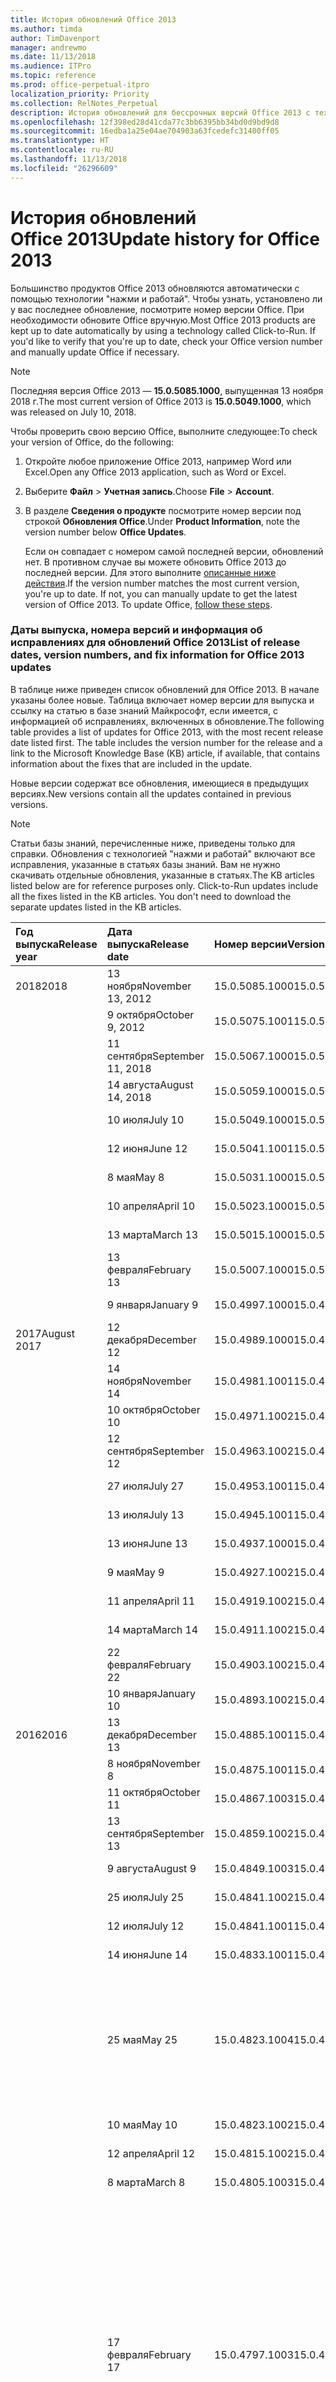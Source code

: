 ```yaml
---
title: История обновлений Office 2013
ms.author: timda
author: TimDavenport
manager: andrewmo
ms.date: 11/13/2018
ms.audience: ITPro
ms.topic: reference
ms.prod: office-perpetual-itpro
localization_priority: Priority
ms.collection: RelNotes_Perpetual
description: История обновлений для бессрочных версий Office 2013 с технологией "нажми и работай" для ИТ-специалистов
ms.openlocfilehash: 12f398ed28d41cda77c3bb6395bb34bd0d9bd9d8
ms.sourcegitcommit: 16edba1a25e04ae704903a63fcedefc31400ff05
ms.translationtype: HT
ms.contentlocale: ru-RU
ms.lasthandoff: 11/13/2018
ms.locfileid: "26296609"
---
```

# <a name="update-history-for-office-2013"></a><span data-ttu-id="baa12-103">История обновлений Office 2013</span><span class="sxs-lookup"><span data-stu-id="baa12-103">Update history for Office 2013</span></span>

<span data-ttu-id="baa12-p101">Большинство продуктов Office 2013 обновляются автоматически с помощью технологии "нажми и работай". Чтобы узнать, установлено ли у вас последнее обновление, посмотрите номер версии Office. При необходимости обновите Office вручную.</span><span class="sxs-lookup"><span data-stu-id="baa12-p101">Most Office 2013 products are kept up to date automatically by using a technology called Click-to-Run. If you'd like to verify that you're up to date, check your Office version number and manually update Office if necessary.</span></span>
  
> [!NOTE]
> <span data-ttu-id="baa12-106">Последняя версия Office 2013 — **15.0.5085.1000**, выпущенная 13 ноября 2018 г.</span><span class="sxs-lookup"><span data-stu-id="baa12-106">The most current version of Office 2013 is **15.0.5049.1000**, which was released on July 10, 2018.</span></span> 
  
<span data-ttu-id="baa12-107">Чтобы проверить свою версию Office, выполните следующее:</span><span class="sxs-lookup"><span data-stu-id="baa12-107">To check your version of Office, do the following:</span></span>
  
1. <span data-ttu-id="baa12-108">Откройте любое приложение Office 2013, например Word или Excel.</span><span class="sxs-lookup"><span data-stu-id="baa12-108">Open any Office 2013 application, such as Word or Excel.</span></span>
    
2. <span data-ttu-id="baa12-109">Выберите **Файл** > **Учетная запись**.</span><span class="sxs-lookup"><span data-stu-id="baa12-109">Choose **File** > **Account**.</span></span>
    
3. <span data-ttu-id="baa12-110">В разделе **Сведения о продукте** посмотрите номер версии под строкой **Обновления Office**.</span><span class="sxs-lookup"><span data-stu-id="baa12-110">Under **Product Information**, note the version number below **Office Updates**.</span></span>
    
    <span data-ttu-id="baa12-p102">Если он совпадает с номером самой последней версии, обновлений нет. В противном случае вы можете обновить Office 2013 до последней версии. Для этого выполните [описанные ниже действия](https://support.office.com/article/2ab296f3-7f03-43a2-8e50-46de917611c5#ID0EAABAAA=Office_2013).</span><span class="sxs-lookup"><span data-stu-id="baa12-p102">If the version number matches the most current version, you're up to date. If not, you can manually update to get the latest version of Office 2013. To update Office, [follow these steps](https://support.office.com/article/2ab296f3-7f03-43a2-8e50-46de917611c5#ID0EAABAAA=Office_2013).</span></span>
    
### <a name="list-of-release-dates-version-numbers-and-fix-information-for-office-2013-updates"></a><span data-ttu-id="baa12-114">Даты выпуска, номера версий и информация об исправлениях для обновлений Office 2013</span><span class="sxs-lookup"><span data-stu-id="baa12-114">List of release dates, version numbers, and fix information for Office 2013 updates</span></span>

<span data-ttu-id="baa12-p103">В таблице ниже приведен список обновлений для Office 2013. В начале указаны более новые. Таблица включает номер версии для выпуска и ссылку на статью в базе знаний Майкрософт, если имеется, с информацией об исправлениях, включенных в обновление.</span><span class="sxs-lookup"><span data-stu-id="baa12-p103">The following table provides a list of updates for Office 2013, with the most recent release date listed first. The table includes the version number for the release and a link to the Microsoft Knowledge Base (KB) article, if available, that contains information about the fixes that are included in the update.</span></span>
  
<span data-ttu-id="baa12-117">Новые версии содержат все обновления, имеющиеся в предыдущих версиях.</span><span class="sxs-lookup"><span data-stu-id="baa12-117">New versions contain all the updates contained in previous versions.</span></span>

> [!NOTE]
> <span data-ttu-id="baa12-p104">Статьи базы знаний, перечисленные ниже, приведены только для справки. Обновления с технологией "нажми и работай" включают все исправления, указанные в статьях базы знаний. Вам не нужно скачивать отдельные обновления, указанные в статьях.</span><span class="sxs-lookup"><span data-stu-id="baa12-p104">The KB articles listed below are for reference purposes only. Click-to-Run updates include all the fixes listed in the KB articles. You don't need to download the separate updates listed in the KB articles.</span></span>

  
|<span data-ttu-id="baa12-121">**Год выпуска**</span><span class="sxs-lookup"><span data-stu-id="baa12-121">**Release year**</span></span>|<span data-ttu-id="baa12-122">**Дата выпуска**</span><span class="sxs-lookup"><span data-stu-id="baa12-122">**Release date**</span></span>|<span data-ttu-id="baa12-123">**Номер версии**</span><span class="sxs-lookup"><span data-stu-id="baa12-123">**Version number**</span></span>|<span data-ttu-id="baa12-124">**Дополнительные сведения**</span><span class="sxs-lookup"><span data-stu-id="baa12-124">**More information**</span></span>|
|:-----|:-----|:-----|:-----|
|<span data-ttu-id="baa12-125">2018</span><span class="sxs-lookup"><span data-stu-id="baa12-125">2018</span></span> |<span data-ttu-id="baa12-126">13 ноября</span><span class="sxs-lookup"><span data-stu-id="baa12-126">November 13, 2012</span></span>   |<span data-ttu-id="baa12-127">15.0.5085.1000</span><span class="sxs-lookup"><span data-stu-id="baa12-127">15.0.5085.1000</span></span>   |[<span data-ttu-id="baa12-128">KB 4469617</span><span class="sxs-lookup"><span data-stu-id="baa12-128">KB 4469617</span></span>](https://support.microsoft.com/ru-RU/help/4469617)  |
||<span data-ttu-id="baa12-129">9 октября</span><span class="sxs-lookup"><span data-stu-id="baa12-129">October 9, 2012</span></span>   |<span data-ttu-id="baa12-130">15.0.5075.1001</span><span class="sxs-lookup"><span data-stu-id="baa12-130">15.0.5075.1001</span></span>   |[<span data-ttu-id="baa12-131">KB 4464656</span><span class="sxs-lookup"><span data-stu-id="baa12-131">KB 4464656</span></span>](https://support.microsoft.com/ru-RU/help/4464656)  |
| |<span data-ttu-id="baa12-132">11 сентября</span><span class="sxs-lookup"><span data-stu-id="baa12-132">September 11, 2018</span></span>   |<span data-ttu-id="baa12-133">15.0.5067.1000</span><span class="sxs-lookup"><span data-stu-id="baa12-133">15.0.5067.1000</span></span>   |[<span data-ttu-id="baa12-134">KB 4459402</span><span class="sxs-lookup"><span data-stu-id="baa12-134">KB 4459402</span></span>](https://support.microsoft.com/ru-RU/help/4459402)  |
||<span data-ttu-id="baa12-135">14 августа</span><span class="sxs-lookup"><span data-stu-id="baa12-135">August 14, 2018</span></span>   |<span data-ttu-id="baa12-136">15.0.5059.1000</span><span class="sxs-lookup"><span data-stu-id="baa12-136">15.0.5059.1000</span></span>   |[<span data-ttu-id="baa12-137">KB 4346823</span><span class="sxs-lookup"><span data-stu-id="baa12-137">KB 4346823</span></span>](https://support.microsoft.com/ru-RU/help/4346823)  |
||<span data-ttu-id="baa12-138">10 июля</span><span class="sxs-lookup"><span data-stu-id="baa12-138">July 10</span></span>   |<span data-ttu-id="baa12-139">15.0.5049.1000</span><span class="sxs-lookup"><span data-stu-id="baa12-139">15.0.5049.1000</span></span>   |[<span data-ttu-id="baa12-140">KB 4340798</span><span class="sxs-lookup"><span data-stu-id="baa12-140">KB 4340798</span></span>](https://support.microsoft.com/ru-RU/help/4340798)  |
||<span data-ttu-id="baa12-141">12 июня</span><span class="sxs-lookup"><span data-stu-id="baa12-141">June 12</span></span>   |<span data-ttu-id="baa12-142">15.0.5041.1001</span><span class="sxs-lookup"><span data-stu-id="baa12-142">15.0.5041.1001</span></span>   |[<span data-ttu-id="baa12-143">KB 4299875</span><span class="sxs-lookup"><span data-stu-id="baa12-143">KB 4299875</span></span>](https://support.microsoft.com/ru-RU/help/4299875)  |
||<span data-ttu-id="baa12-144">8 мая</span><span class="sxs-lookup"><span data-stu-id="baa12-144">May 8</span></span>   |<span data-ttu-id="baa12-145">15.0.5031.1000</span><span class="sxs-lookup"><span data-stu-id="baa12-145">15.0.5031.1000</span></span>   |[<span data-ttu-id="baa12-146">KB 4133083</span><span class="sxs-lookup"><span data-stu-id="baa12-146">KB 4133083</span></span>](https://support.microsoft.com/ru-RU/help/4133083)  |
||<span data-ttu-id="baa12-147">10 апреля</span><span class="sxs-lookup"><span data-stu-id="baa12-147">April 10</span></span>   |<span data-ttu-id="baa12-148">15.0.5023.1000</span><span class="sxs-lookup"><span data-stu-id="baa12-148">15.0.5023.1000</span></span>   |[<span data-ttu-id="baa12-149">KB 4098622</span><span class="sxs-lookup"><span data-stu-id="baa12-149">KB 4098622</span></span>](https://support.microsoft.com/ru-RU/help/4098622)  |
||<span data-ttu-id="baa12-150">13 марта</span><span class="sxs-lookup"><span data-stu-id="baa12-150">March 13</span></span>   |<span data-ttu-id="baa12-151">15.0.5015.1000</span><span class="sxs-lookup"><span data-stu-id="baa12-151">15.0.5015.1000</span></span>   |[<span data-ttu-id="baa12-152">KB 4090988</span><span class="sxs-lookup"><span data-stu-id="baa12-152">KB 4090988</span></span>](https://support.microsoft.com/ru-RU/help/4090988)  |
||<span data-ttu-id="baa12-153">13 февраля</span><span class="sxs-lookup"><span data-stu-id="baa12-153">February 13</span></span>   |<span data-ttu-id="baa12-154">15.0.5007.1000</span><span class="sxs-lookup"><span data-stu-id="baa12-154">15.0.5007.1000</span></span>   |[<span data-ttu-id="baa12-155">KB 4077965</span><span class="sxs-lookup"><span data-stu-id="baa12-155">KB 4077965</span></span>](https://support.microsoft.com/help/4077965)  |
||<span data-ttu-id="baa12-156">9 января</span><span class="sxs-lookup"><span data-stu-id="baa12-156">January 9</span></span>   |<span data-ttu-id="baa12-157">15.0.4997.1000</span><span class="sxs-lookup"><span data-stu-id="baa12-157">15.0.4997.1000</span></span>   |[<span data-ttu-id="baa12-158">KB 4058103</span><span class="sxs-lookup"><span data-stu-id="baa12-158">KB 4058103</span></span>](https://support.microsoft.com/help/4058103)  |
|<span data-ttu-id="baa12-159">2017</span><span class="sxs-lookup"><span data-stu-id="baa12-159">August 2017</span></span>   |<span data-ttu-id="baa12-160">12 декабря</span><span class="sxs-lookup"><span data-stu-id="baa12-160">December 12</span></span>   |<span data-ttu-id="baa12-161">15.0.4989.1000</span><span class="sxs-lookup"><span data-stu-id="baa12-161">15.0.4989.1000</span></span>   |[<span data-ttu-id="baa12-162">KB 4055454</span><span class="sxs-lookup"><span data-stu-id="baa12-162">KB 4055454</span></span>](https://support.microsoft.com/help/4055454)  |
||<span data-ttu-id="baa12-163">14 ноября</span><span class="sxs-lookup"><span data-stu-id="baa12-163">November 14</span></span>   |<span data-ttu-id="baa12-164">15.0.4981.1001</span><span class="sxs-lookup"><span data-stu-id="baa12-164">15.0.4981.1001</span></span>   |[<span data-ttu-id="baa12-165">KB 4051890</span><span class="sxs-lookup"><span data-stu-id="baa12-165">KB 4051890</span></span>](https://support.microsoft.com/help/4051890)  |
||<span data-ttu-id="baa12-166">10 октября</span><span class="sxs-lookup"><span data-stu-id="baa12-166">October 10</span></span>   |<span data-ttu-id="baa12-167">15.0.4971.1002</span><span class="sxs-lookup"><span data-stu-id="baa12-167">15.0.4971.1002</span></span>   |[<span data-ttu-id="baa12-168">KB 4043461</span><span class="sxs-lookup"><span data-stu-id="baa12-168">KB 4043461</span></span>](https://support.microsoft.com/help/4043461)  |
||<span data-ttu-id="baa12-169">12 сентября</span><span class="sxs-lookup"><span data-stu-id="baa12-169">September 12</span></span>   |<span data-ttu-id="baa12-170">15.0.4963.1002</span><span class="sxs-lookup"><span data-stu-id="baa12-170">15.0.4963.1002</span></span>   |[<span data-ttu-id="baa12-171">KB 4040279</span><span class="sxs-lookup"><span data-stu-id="baa12-171">KB 4040279</span></span>](https://support.microsoft.com/help/4040279)  |
||<span data-ttu-id="baa12-172">27 июля</span><span class="sxs-lookup"><span data-stu-id="baa12-172">July 27</span></span>   |<span data-ttu-id="baa12-173">15.0.4953.1001</span><span class="sxs-lookup"><span data-stu-id="baa12-173">15.0.4953.1001</span></span>   |[<span data-ttu-id="baa12-174">KB 4036121</span><span class="sxs-lookup"><span data-stu-id="baa12-174">KB 4036121</span></span>](https://support.microsoft.com/help/4036121)  |
||<span data-ttu-id="baa12-175">13 июля</span><span class="sxs-lookup"><span data-stu-id="baa12-175">July 13</span></span>   |<span data-ttu-id="baa12-176">15.0.4945.1001</span><span class="sxs-lookup"><span data-stu-id="baa12-176">15.0.4945.1001</span></span>   |[<span data-ttu-id="baa12-177">KB 4033107</span><span class="sxs-lookup"><span data-stu-id="baa12-177">KB 4033107</span></span>](https://support.microsoft.com/help/4033107)  |
||<span data-ttu-id="baa12-178">13 июня</span><span class="sxs-lookup"><span data-stu-id="baa12-178">June 13</span></span>   |<span data-ttu-id="baa12-179">15.0.4937.1000</span><span class="sxs-lookup"><span data-stu-id="baa12-179">15.0.4937.1000</span></span>   |[<span data-ttu-id="baa12-180">KB 4023935</span><span class="sxs-lookup"><span data-stu-id="baa12-180">KB 4023935</span></span>](https://support.microsoft.com/help/4023935)  |
||<span data-ttu-id="baa12-181">9 мая</span><span class="sxs-lookup"><span data-stu-id="baa12-181">May 9</span></span>   |<span data-ttu-id="baa12-182">15.0.4927.1002</span><span class="sxs-lookup"><span data-stu-id="baa12-182">15.0.4927.1002</span></span>   |[<span data-ttu-id="baa12-183">KB 4020152</span><span class="sxs-lookup"><span data-stu-id="baa12-183">KB 4020152</span></span>](https://support.microsoft.com/help/4020152)  |
||<span data-ttu-id="baa12-184">11 апреля</span><span class="sxs-lookup"><span data-stu-id="baa12-184">April 11</span></span>   |<span data-ttu-id="baa12-185">15.0.4919.1002</span><span class="sxs-lookup"><span data-stu-id="baa12-185">15.0.4919.1002</span></span>   |[<span data-ttu-id="baa12-186">KB 4016803</span><span class="sxs-lookup"><span data-stu-id="baa12-186">KB 4016803</span></span>](https://support.microsoft.com/help/4016803)  |
||<span data-ttu-id="baa12-187">14 марта</span><span class="sxs-lookup"><span data-stu-id="baa12-187">March 14</span></span>   |<span data-ttu-id="baa12-188">15.0.4911.1002</span><span class="sxs-lookup"><span data-stu-id="baa12-188">15.0.4911.1002</span></span>   |[<span data-ttu-id="baa12-189">KB 4013886</span><span class="sxs-lookup"><span data-stu-id="baa12-189">KB 4013886</span></span>](https://support.microsoft.com/help/4013886)  |
||<span data-ttu-id="baa12-190">22 февраля</span><span class="sxs-lookup"><span data-stu-id="baa12-190">February 22</span></span>   |<span data-ttu-id="baa12-191">15.0.4903.1002</span><span class="sxs-lookup"><span data-stu-id="baa12-191">15.0.4903.1002</span></span>   |[<span data-ttu-id="baa12-192">KB 4010765</span><span class="sxs-lookup"><span data-stu-id="baa12-192">KB 4010765</span></span>](https://support.microsoft.com/help/4010765)  |
||<span data-ttu-id="baa12-193">10 января</span><span class="sxs-lookup"><span data-stu-id="baa12-193">January 10</span></span>   |<span data-ttu-id="baa12-194">15.0.4893.1002</span><span class="sxs-lookup"><span data-stu-id="baa12-194">15.0.4893.1002</span></span>   |[<span data-ttu-id="baa12-195">KB 3214449</span><span class="sxs-lookup"><span data-stu-id="baa12-195">KB 3214449</span></span>](https://support.microsoft.com/ru-RU/kb/3214449)  |
|<span data-ttu-id="baa12-196">2016</span><span class="sxs-lookup"><span data-stu-id="baa12-196">2016</span></span>   |<span data-ttu-id="baa12-197">13 декабря</span><span class="sxs-lookup"><span data-stu-id="baa12-197">December 13</span></span>   |<span data-ttu-id="baa12-198">15.0.4885.1001</span><span class="sxs-lookup"><span data-stu-id="baa12-198">15.0.4885.1001</span></span>   |[<span data-ttu-id="baa12-199">KB 3208595</span><span class="sxs-lookup"><span data-stu-id="baa12-199">KB 3208595</span></span>](https://support.microsoft.com/ru-RU/kb/3208595)  |
||<span data-ttu-id="baa12-200">8 ноября</span><span class="sxs-lookup"><span data-stu-id="baa12-200">November 8</span></span>   |<span data-ttu-id="baa12-201">15.0.4875.1001</span><span class="sxs-lookup"><span data-stu-id="baa12-201">15.0.4875.1001</span></span>   |[<span data-ttu-id="baa12-202">KB 3200802</span><span class="sxs-lookup"><span data-stu-id="baa12-202">KB 3200802</span></span>](https://support.microsoft.com/kb/3200802)  |
||<span data-ttu-id="baa12-203">11 октября</span><span class="sxs-lookup"><span data-stu-id="baa12-203">October 11</span></span>   |<span data-ttu-id="baa12-204">15.0.4867.1003</span><span class="sxs-lookup"><span data-stu-id="baa12-204">15.0.4867.1003</span></span>   |[<span data-ttu-id="baa12-205">KB 3194160</span><span class="sxs-lookup"><span data-stu-id="baa12-205">KB 3194160</span></span>](https://support.microsoft.com/kb/3194160)  |
||<span data-ttu-id="baa12-206">13 сентября</span><span class="sxs-lookup"><span data-stu-id="baa12-206">September 13</span></span>   |<span data-ttu-id="baa12-207">15.0.4859.1002</span><span class="sxs-lookup"><span data-stu-id="baa12-207">15.0.4859.1002</span></span>   |[<span data-ttu-id="baa12-208">KB 3188548</span><span class="sxs-lookup"><span data-stu-id="baa12-208">KB 3188548</span></span>](https://support.microsoft.com/kb/3188548)  |
||<span data-ttu-id="baa12-209">9 августа</span><span class="sxs-lookup"><span data-stu-id="baa12-209">August 9</span></span>   |<span data-ttu-id="baa12-210">15.0.4849.1003</span><span class="sxs-lookup"><span data-stu-id="baa12-210">15.0.4849.1003</span></span>   |[<span data-ttu-id="baa12-211">KB 3181038</span><span class="sxs-lookup"><span data-stu-id="baa12-211">KB 3181038</span></span>](https://support.microsoft.com/kb/3181038)  |
||<span data-ttu-id="baa12-212">25 июля</span><span class="sxs-lookup"><span data-stu-id="baa12-212">July 25</span></span>   |<span data-ttu-id="baa12-213">15.0.4841.1002</span><span class="sxs-lookup"><span data-stu-id="baa12-213">15.0.4841.1002</span></span>   |[<span data-ttu-id="baa12-214">KB 3179661</span><span class="sxs-lookup"><span data-stu-id="baa12-214">KB 3179661</span></span>](https://support.microsoft.com/kb/3179661)  |
||<span data-ttu-id="baa12-215">12 июля</span><span class="sxs-lookup"><span data-stu-id="baa12-215">July 12</span></span>   |<span data-ttu-id="baa12-216">15.0.4841.1001</span><span class="sxs-lookup"><span data-stu-id="baa12-216">15.0.4841.1001</span></span>   |[<span data-ttu-id="baa12-217">KB 3173835</span><span class="sxs-lookup"><span data-stu-id="baa12-217">KB 3173835</span></span>](https://support.microsoft.com/kb/3173835)  |
||<span data-ttu-id="baa12-218">14 июня</span><span class="sxs-lookup"><span data-stu-id="baa12-218">June 14</span></span>   |<span data-ttu-id="baa12-219">15.0.4833.1001</span><span class="sxs-lookup"><span data-stu-id="baa12-219">15.0.4833.1001</span></span>   |[<span data-ttu-id="baa12-220">KB 3166910</span><span class="sxs-lookup"><span data-stu-id="baa12-220">KB 3166910</span></span>](https://support.microsoft.com/kb/3166910)  |
||<span data-ttu-id="baa12-221">25 мая</span><span class="sxs-lookup"><span data-stu-id="baa12-221">May 25</span></span>   |<span data-ttu-id="baa12-222">15.0.4823.1004</span><span class="sxs-lookup"><span data-stu-id="baa12-222">15.0.4823.1004</span></span>   |<span data-ttu-id="baa12-223">В этой версии исправлена ошибка, приводящая к сбою в процессе установки.</span><span class="sxs-lookup"><span data-stu-id="baa12-223">This version fixes a crash that may occur during the installation process.</span></span>   |
||<span data-ttu-id="baa12-224">10 мая</span><span class="sxs-lookup"><span data-stu-id="baa12-224">May 10</span></span>   |<span data-ttu-id="baa12-225">15.0.4823.1002</span><span class="sxs-lookup"><span data-stu-id="baa12-225">15.0.4823.1002</span></span>   |[<span data-ttu-id="baa12-226">KB 3158453</span><span class="sxs-lookup"><span data-stu-id="baa12-226">KB 3158453</span></span>](https://support.microsoft.com/kb/3158453 )  |
||<span data-ttu-id="baa12-227">12 апреля</span><span class="sxs-lookup"><span data-stu-id="baa12-227">April 12</span></span>   |<span data-ttu-id="baa12-228">15.0.4815.1002</span><span class="sxs-lookup"><span data-stu-id="baa12-228">15.0.4815.1002</span></span>   |[<span data-ttu-id="baa12-229">KB 3150264</span><span class="sxs-lookup"><span data-stu-id="baa12-229">KB 3150264</span></span>](https://support.microsoft.com/kb/3150264)  |
||<span data-ttu-id="baa12-230">8 марта</span><span class="sxs-lookup"><span data-stu-id="baa12-230">March 8</span></span>   |<span data-ttu-id="baa12-231">15.0.4805.1003</span><span class="sxs-lookup"><span data-stu-id="baa12-231">15.0.4805.1003</span></span>   |[<span data-ttu-id="baa12-232">KB 3143491</span><span class="sxs-lookup"><span data-stu-id="baa12-232">KB 3143491</span></span>](https://support.microsoft.com/kb/3143491)  |
||<span data-ttu-id="baa12-233">17 февраля</span><span class="sxs-lookup"><span data-stu-id="baa12-233">February 17</span></span>   |<span data-ttu-id="baa12-234">15.0.4797.1003</span><span class="sxs-lookup"><span data-stu-id="baa12-234">15.0.4797.1003</span></span>   |<span data-ttu-id="baa12-235">В этой версии исправлена ошибка, приводящая к зависанию или очень медленной работе приложений Office, таких как Word, Excel и Outlook, при прокручивании окна или вставке текста.</span><span class="sxs-lookup"><span data-stu-id="baa12-235">This version fixes a problem that may cause Office apps, such as Word, Excel, or Outlook to freeze or perform very slowly when you scroll the window or when you copy and paste text.</span></span>   |
||<span data-ttu-id="baa12-236">9 февраля</span><span class="sxs-lookup"><span data-stu-id="baa12-236">February 9</span></span>   |<span data-ttu-id="baa12-237">15.0.4797.1002</span><span class="sxs-lookup"><span data-stu-id="baa12-237">15.0.4797.1002</span></span>   |[<span data-ttu-id="baa12-238">KB 3137471</span><span class="sxs-lookup"><span data-stu-id="baa12-238">KB 3137471</span></span>](https://support.microsoft.com/kb/3137471)  |
||<span data-ttu-id="baa12-239">12 января</span><span class="sxs-lookup"><span data-stu-id="baa12-239">January 12</span></span>   |<span data-ttu-id="baa12-240">15.0.4787.1002</span><span class="sxs-lookup"><span data-stu-id="baa12-240">15.0.4787.1002</span></span>   |[<span data-ttu-id="baa12-241">KB 3131245</span><span class="sxs-lookup"><span data-stu-id="baa12-241">KB 3131245</span></span>](https://support.microsoft.com/kb/3131245)  |
|<span data-ttu-id="baa12-242">2015</span><span class="sxs-lookup"><span data-stu-id="baa12-242">December, 2015</span></span>   |<span data-ttu-id="baa12-243">8 декабря</span><span class="sxs-lookup"><span data-stu-id="baa12-243">December 8</span></span>   |<span data-ttu-id="baa12-244">15.0.4779.1002</span><span class="sxs-lookup"><span data-stu-id="baa12-244">15.0.4779.1002</span></span>   |[<span data-ttu-id="baa12-245">KB 3121650</span><span class="sxs-lookup"><span data-stu-id="baa12-245">KB 3121650</span></span>](https://support.microsoft.com/kb/3121650)  |
||<span data-ttu-id="baa12-246">24 ноября</span><span class="sxs-lookup"><span data-stu-id="baa12-246">November 24</span></span>   |<span data-ttu-id="baa12-247">15.0.4771.1004</span><span class="sxs-lookup"><span data-stu-id="baa12-247">15.0.4771.1004</span></span>   |<span data-ttu-id="baa12-248">В этой версии исправлена ошибка, приводящая к сбою Outlook.</span><span class="sxs-lookup"><span data-stu-id="baa12-248">This version fixes an Outlook crash.</span></span>   |
||<span data-ttu-id="baa12-249">10 ноября</span><span class="sxs-lookup"><span data-stu-id="baa12-249">November 10</span></span>   |<span data-ttu-id="baa12-250">15.0.4771.1003</span><span class="sxs-lookup"><span data-stu-id="baa12-250">15.0.4771.1003</span></span>   |[<span data-ttu-id="baa12-251">KB 3108456</span><span class="sxs-lookup"><span data-stu-id="baa12-251">KB 3108456</span></span>](https://support.microsoft.com/kb/3108456)  |
||<span data-ttu-id="baa12-252">13 октября</span><span class="sxs-lookup"><span data-stu-id="baa12-252">October 13</span></span>   |<span data-ttu-id="baa12-253">15.0.4763.1003</span><span class="sxs-lookup"><span data-stu-id="baa12-253">15.0.4763.1003</span></span>   |[<span data-ttu-id="baa12-254">KB 3099951</span><span class="sxs-lookup"><span data-stu-id="baa12-254">KB 3099951</span></span>](https://support.microsoft.com/kb/3099951)  |
||<span data-ttu-id="baa12-255">8 сентября</span><span class="sxs-lookup"><span data-stu-id="baa12-255">September 8</span></span>   |<span data-ttu-id="baa12-256">15.0.4753.1003</span><span class="sxs-lookup"><span data-stu-id="baa12-256">15.0.4753.1003</span></span>   |[<span data-ttu-id="baa12-257">KB 3092181</span><span class="sxs-lookup"><span data-stu-id="baa12-257">KB 3092181</span></span>](https://support.microsoft.com/kb/3092181)  |
||<span data-ttu-id="baa12-258">11 августа</span><span class="sxs-lookup"><span data-stu-id="baa12-258">August 11</span></span>   |<span data-ttu-id="baa12-259">15.0.4745.1002</span><span class="sxs-lookup"><span data-stu-id="baa12-259">15.0.4745.1002</span></span>   |[<span data-ttu-id="baa12-260">KB 3083805</span><span class="sxs-lookup"><span data-stu-id="baa12-260">KB 3083805</span></span>](https://support.microsoft.com/kb/3083805)  |
||<span data-ttu-id="baa12-261">14 июля</span><span class="sxs-lookup"><span data-stu-id="baa12-261">July 14</span></span>   |<span data-ttu-id="baa12-262">15.0.4737.1003</span><span class="sxs-lookup"><span data-stu-id="baa12-262">15.0.4737.1003</span></span>   |[<span data-ttu-id="baa12-263">KB 3077012</span><span class="sxs-lookup"><span data-stu-id="baa12-263">KB 3077012</span></span>](https://support.microsoft.com/kb/3077012)  |
||<span data-ttu-id="baa12-264">9 июня</span><span class="sxs-lookup"><span data-stu-id="baa12-264">June 9</span></span>   |<span data-ttu-id="baa12-265">15.0.4727.1003</span><span class="sxs-lookup"><span data-stu-id="baa12-265">15.0.4727.1003</span></span>   |[<span data-ttu-id="baa12-266">KB 3068507</span><span class="sxs-lookup"><span data-stu-id="baa12-266">KB 3068507</span></span>](https://support.microsoft.com/kb/3068507)  |
||<span data-ttu-id="baa12-267">12 мая</span><span class="sxs-lookup"><span data-stu-id="baa12-267">May 12</span></span>   |<span data-ttu-id="baa12-268">15.0.4719.1002</span><span class="sxs-lookup"><span data-stu-id="baa12-268">15.0.4719.1002</span></span>   |[<span data-ttu-id="baa12-269">KB 3061974</span><span class="sxs-lookup"><span data-stu-id="baa12-269">KB 3061974</span></span>](https://support.microsoft.com/kb/3061974)  |
||<span data-ttu-id="baa12-270">14 апреля</span><span class="sxs-lookup"><span data-stu-id="baa12-270">April 14</span></span>   |<span data-ttu-id="baa12-271">15.0.4711.1003</span><span class="sxs-lookup"><span data-stu-id="baa12-271">15.0.4711.1003</span></span>   |[<span data-ttu-id="baa12-272">KB 3050766</span><span class="sxs-lookup"><span data-stu-id="baa12-272">KB 3050766</span></span>](https://support.microsoft.com/kb/3050766)  |
||<span data-ttu-id="baa12-273">10 марта</span><span class="sxs-lookup"><span data-stu-id="baa12-273">March 10</span></span>   |<span data-ttu-id="baa12-274">15.0.4701.1002</span><span class="sxs-lookup"><span data-stu-id="baa12-274">15.0.4701.1002</span></span>   |[<span data-ttu-id="baa12-275">KB 3040794</span><span class="sxs-lookup"><span data-stu-id="baa12-275">KB 3040794</span></span>](https://support.microsoft.com/kb/3040794)  |
||<span data-ttu-id="baa12-276">10 февраля</span><span class="sxs-lookup"><span data-stu-id="baa12-276">February 10</span></span>   |<span data-ttu-id="baa12-277">15.0.4693.1002</span><span class="sxs-lookup"><span data-stu-id="baa12-277">15.0.4693.1002</span></span>   |[<span data-ttu-id="baa12-278">KB 3032763</span><span class="sxs-lookup"><span data-stu-id="baa12-278">KB 3032763</span></span>](https://support.microsoft.com/kb/3032763)  |
|<span data-ttu-id="baa12-279">2014</span><span class="sxs-lookup"><span data-stu-id="baa12-279">February 2014</span></span>   |<span data-ttu-id="baa12-280">9 декабря</span><span class="sxs-lookup"><span data-stu-id="baa12-280">December 9</span></span>   |<span data-ttu-id="baa12-281">15.0.4675.1002</span><span class="sxs-lookup"><span data-stu-id="baa12-281">15.0.4675.1002</span></span>   |[<span data-ttu-id="baa12-282">KB 3020812</span><span class="sxs-lookup"><span data-stu-id="baa12-282">KB 3020812</span></span>](https://support.microsoft.com/kb/3020812)  |
||<span data-ttu-id="baa12-283">11 ноября</span><span class="sxs-lookup"><span data-stu-id="baa12-283">November 11</span></span>   |<span data-ttu-id="baa12-284">15.0.4667.1002</span><span class="sxs-lookup"><span data-stu-id="baa12-284">15.0.4667.1002</span></span>   |[<span data-ttu-id="baa12-285">KB 3012392</span><span class="sxs-lookup"><span data-stu-id="baa12-285">KB 3012392</span></span>](https://support.microsoft.com/kb/3012392)  |
||<span data-ttu-id="baa12-286">14 октября</span><span class="sxs-lookup"><span data-stu-id="baa12-286">October 14</span></span>   |<span data-ttu-id="baa12-287">15.0.4659.1001</span><span class="sxs-lookup"><span data-stu-id="baa12-287">15.0.4659.1001</span></span>   |[<span data-ttu-id="baa12-288">KB 3003800</span><span class="sxs-lookup"><span data-stu-id="baa12-288">KB 3003800</span></span>](https://support.microsoft.com/kb/3003800)  |
||<span data-ttu-id="baa12-289">16 сентября</span><span class="sxs-lookup"><span data-stu-id="baa12-289">September 16</span></span>   |<span data-ttu-id="baa12-290">15.0.4649.1003</span><span class="sxs-lookup"><span data-stu-id="baa12-290">15.0.4649.1003</span></span>   |[<span data-ttu-id="baa12-291">KB 2889931</span><span class="sxs-lookup"><span data-stu-id="baa12-291">KB 2889931</span></span>](https://support.microsoft.com/kb/2889931)  |
||<span data-ttu-id="baa12-292">9 сентября</span><span class="sxs-lookup"><span data-stu-id="baa12-292">September 9</span></span>   |<span data-ttu-id="baa12-293">15.0.4649.1001</span><span class="sxs-lookup"><span data-stu-id="baa12-293">15.0.4649.1001</span></span>   |[<span data-ttu-id="baa12-294">KB 2995902</span><span class="sxs-lookup"><span data-stu-id="baa12-294">KB 2995902</span></span>](https://support.microsoft.com/kb/2995902)  |
||<span data-ttu-id="baa12-295">12 августа</span><span class="sxs-lookup"><span data-stu-id="baa12-295">August 12</span></span>   |<span data-ttu-id="baa12-296">15.0.4641.1003</span><span class="sxs-lookup"><span data-stu-id="baa12-296">15.0.4641.1003</span></span>   |[<span data-ttu-id="baa12-297">KB 2989071</span><span class="sxs-lookup"><span data-stu-id="baa12-297">KB 2989071</span></span>](https://support.microsoft.com/kb/2989071)  |
||<span data-ttu-id="baa12-298">24 июля</span><span class="sxs-lookup"><span data-stu-id="baa12-298">July 24</span></span>   |<span data-ttu-id="baa12-299">15.0.4631.1004</span><span class="sxs-lookup"><span data-stu-id="baa12-299">15.0.4631.1004</span></span>   |[<span data-ttu-id="baa12-300">KB 2989605</span><span class="sxs-lookup"><span data-stu-id="baa12-300">KB 2989605</span></span>](https://support.microsoft.com/kb/2989605)  |
||<span data-ttu-id="baa12-301">8 июля</span><span class="sxs-lookup"><span data-stu-id="baa12-301">July 8</span></span>   |<span data-ttu-id="baa12-302">15.0.4631.1002</span><span class="sxs-lookup"><span data-stu-id="baa12-302">15.0.4631.1002</span></span>   |[<span data-ttu-id="baa12-303">KB 2980001</span><span class="sxs-lookup"><span data-stu-id="baa12-303">KB 2980001</span></span>](https://support.microsoft.com/kb/2980001)  |
||<span data-ttu-id="baa12-304">10 июня</span><span class="sxs-lookup"><span data-stu-id="baa12-304">June 10</span></span>   |<span data-ttu-id="baa12-305">15.0.4623.1003</span><span class="sxs-lookup"><span data-stu-id="baa12-305">15.0.4623.1003</span></span>   |[<span data-ttu-id="baa12-306">KB 2971668</span><span class="sxs-lookup"><span data-stu-id="baa12-306">KB 2971668</span></span>](https://support.microsoft.com/kb/2971668)  |
||<span data-ttu-id="baa12-307">22 мая</span><span class="sxs-lookup"><span data-stu-id="baa12-307">May 22</span></span>   |<span data-ttu-id="baa12-308">15.0.4615.1002</span><span class="sxs-lookup"><span data-stu-id="baa12-308">15.0.4615.1002</span></span>   |<span data-ttu-id="baa12-309">В этой версии исправлены ошибки активации.</span><span class="sxs-lookup"><span data-stu-id="baa12-309">This version fixes activation errors.</span></span>   |
||<span data-ttu-id="baa12-310">13 мая</span><span class="sxs-lookup"><span data-stu-id="baa12-310">May 13</span></span>   |<span data-ttu-id="baa12-311">15.0.4615.1001</span><span class="sxs-lookup"><span data-stu-id="baa12-311">15.0.4615.1001</span></span>   |[<span data-ttu-id="baa12-312">KB 2964042</span><span class="sxs-lookup"><span data-stu-id="baa12-312">KB 2964042</span></span>](https://support.microsoft.com/kb/2964042)  |
||<span data-ttu-id="baa12-313">8 апреля</span><span class="sxs-lookup"><span data-stu-id="baa12-313">April 8</span></span>   |<span data-ttu-id="baa12-314">15.0.4605.1003</span><span class="sxs-lookup"><span data-stu-id="baa12-314">15.0.4605.1003</span></span>   |[<span data-ttu-id="baa12-315">KB 2955382</span><span class="sxs-lookup"><span data-stu-id="baa12-315">KB 2955382</span></span>](https://support.microsoft.com/kb/2955382)  |
||<span data-ttu-id="baa12-316">11 марта</span><span class="sxs-lookup"><span data-stu-id="baa12-316">March 11</span></span>   |<span data-ttu-id="baa12-317">15.0.4569.1508</span><span class="sxs-lookup"><span data-stu-id="baa12-317">15.0.4569.1508</span></span>   |[<span data-ttu-id="baa12-318">KB 2937335</span><span class="sxs-lookup"><span data-stu-id="baa12-318">KB 2937335</span></span>](https://support.microsoft.com/kb/2937335)  |
||<span data-ttu-id="baa12-319">25 февраля</span><span class="sxs-lookup"><span data-stu-id="baa12-319">February 25</span></span>   |<span data-ttu-id="baa12-320">15.0.4569.1507</span><span class="sxs-lookup"><span data-stu-id="baa12-320">15.0.4569.1507</span></span>   |<span data-ttu-id="baa12-321">[KB 2817430](https://support.microsoft.com/kb/2817430) (пакет обновления 1)</span><span class="sxs-lookup"><span data-stu-id="baa12-321">[KB 2817430](https://support.microsoft.com/kb/2817430) (Service Pack 1)</span></span>   |
||<span data-ttu-id="baa12-322">14 января</span><span class="sxs-lookup"><span data-stu-id="baa12-322">January 14</span></span>   |<span data-ttu-id="baa12-323">15.0.4551.1512</span><span class="sxs-lookup"><span data-stu-id="baa12-323">15.0.4551.1512</span></span>   |[<span data-ttu-id="baa12-324">KB 2923177</span><span class="sxs-lookup"><span data-stu-id="baa12-324">KB 2923177</span></span>](https://support.microsoft.com/kb/2923177)  |
|<span data-ttu-id="baa12-325">2013</span><span class="sxs-lookup"><span data-stu-id="baa12-325">2013</span></span>   |<span data-ttu-id="baa12-326">10 декабря</span><span class="sxs-lookup"><span data-stu-id="baa12-326">December 10</span></span>   |<span data-ttu-id="baa12-327">15.0.4551.1011</span><span class="sxs-lookup"><span data-stu-id="baa12-327">15.0.4551.1011</span></span>   |[<span data-ttu-id="baa12-328">KB 2916204</span><span class="sxs-lookup"><span data-stu-id="baa12-328">KB 2916204</span></span>](https://support.microsoft.com/kb/2916204)  |
||<span data-ttu-id="baa12-329">12 ноября</span><span class="sxs-lookup"><span data-stu-id="baa12-329">November 12</span></span>   |<span data-ttu-id="baa12-330">15.0.4551.1005</span><span class="sxs-lookup"><span data-stu-id="baa12-330">15.0.4551.1005</span></span>   |[<span data-ttu-id="baa12-331">KB 2908105</span><span class="sxs-lookup"><span data-stu-id="baa12-331">KB 2908105</span></span>](https://support.microsoft.com/kb/2908105)  |
||<span data-ttu-id="baa12-332">8 октября</span><span class="sxs-lookup"><span data-stu-id="baa12-332">October 8</span></span>   |<span data-ttu-id="baa12-333">15.0.4535.1511</span><span class="sxs-lookup"><span data-stu-id="baa12-333">15.0.4535.1511</span></span>   |[<span data-ttu-id="baa12-334">KB 2892139</span><span class="sxs-lookup"><span data-stu-id="baa12-334">KB 2892139</span></span>](https://support.microsoft.com/kb/2892139)  |
||<span data-ttu-id="baa12-335">10 сентября</span><span class="sxs-lookup"><span data-stu-id="baa12-335">September 10</span></span>   |<span data-ttu-id="baa12-336">15.0.4535.1004</span><span class="sxs-lookup"><span data-stu-id="baa12-336">15.0.4535.1004</span></span>   |[<span data-ttu-id="baa12-337">KB 2884129</span><span class="sxs-lookup"><span data-stu-id="baa12-337">KB 2884129</span></span>](https://support.microsoft.com/kb/2884129)  |
||<span data-ttu-id="baa12-338">13 августа</span><span class="sxs-lookup"><span data-stu-id="baa12-338">August 13</span></span>   |<span data-ttu-id="baa12-339">15.0.4517.1509</span><span class="sxs-lookup"><span data-stu-id="baa12-339">15.0.4517.1509</span></span>   |[<span data-ttu-id="baa12-340">KB 2876211</span><span class="sxs-lookup"><span data-stu-id="baa12-340">KB 2876211</span></span>](https://support.microsoft.com/kb/2876211)  |
||<span data-ttu-id="baa12-341">9 июля</span><span class="sxs-lookup"><span data-stu-id="baa12-341">July 9</span></span>   |<span data-ttu-id="baa12-342">15.0.4517.1005</span><span class="sxs-lookup"><span data-stu-id="baa12-342">15.0.4517.1005</span></span>   |[<span data-ttu-id="baa12-343">KB 2867767</span><span class="sxs-lookup"><span data-stu-id="baa12-343">KB 2867767</span></span>](https://support.microsoft.com/kb/2867767)  |
||<span data-ttu-id="baa12-344">11 июня</span><span class="sxs-lookup"><span data-stu-id="baa12-344">June 11</span></span>   |<span data-ttu-id="baa12-345">15.0.4505.1510</span><span class="sxs-lookup"><span data-stu-id="baa12-345">15.0.4505.1510</span></span>   |[<span data-ttu-id="baa12-346">KB 2860010</span><span class="sxs-lookup"><span data-stu-id="baa12-346">KB 2860010</span></span>](https://support.microsoft.com/kb/2860010)  |
||<span data-ttu-id="baa12-347">14 мая</span><span class="sxs-lookup"><span data-stu-id="baa12-347">May 14</span></span>   |<span data-ttu-id="baa12-348">15.0.4505.1006</span><span class="sxs-lookup"><span data-stu-id="baa12-348">15.0.4505.1006</span></span>   |[<span data-ttu-id="baa12-349">KB 2847265</span><span class="sxs-lookup"><span data-stu-id="baa12-349">KB 2847265</span></span>](https://support.microsoft.com/kb/2847265)  |
||<span data-ttu-id="baa12-350">9 апреля</span><span class="sxs-lookup"><span data-stu-id="baa12-350">April 9</span></span>   |<span data-ttu-id="baa12-351">15.0.4481.1510</span><span class="sxs-lookup"><span data-stu-id="baa12-351">15.0.4481.1510</span></span>   |[<span data-ttu-id="baa12-352">KB 2833132</span><span class="sxs-lookup"><span data-stu-id="baa12-352">KB 2833132</span></span>](https://support.microsoft.com/kb/2833132)  |
   

  

